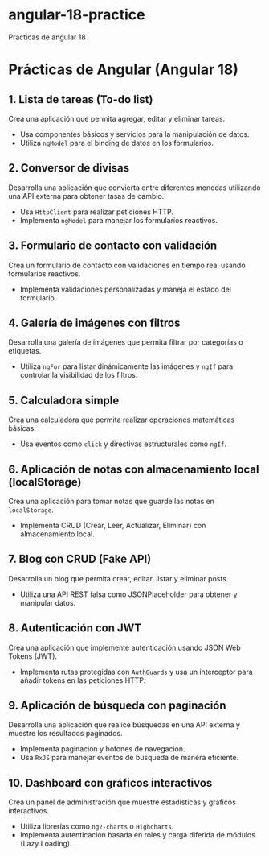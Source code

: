 # angular-18-practice
Practicas de angular 18
# Prácticas de Angular (Angular 18)

## 1. Lista de tareas (To-do list)
Crea una aplicación que permita agregar, editar y eliminar tareas.
- Usa componentes básicos y servicios para la manipulación de datos.
- Utiliza `ngModel` para el binding de datos en los formularios.

## 2. Conversor de divisas
Desarrolla una aplicación que convierta entre diferentes monedas utilizando una API externa para obtener tasas de cambio.
- Usa `HttpClient` para realizar peticiones HTTP.
- Implementa `ngModel` para manejar los formularios reactivos.

## 3. Formulario de contacto con validación
Crea un formulario de contacto con validaciones en tiempo real usando formularios reactivos.
- Implementa validaciones personalizadas y maneja el estado del formulario.

## 4. Galería de imágenes con filtros
Desarrolla una galería de imágenes que permita filtrar por categorías o etiquetas.
- Utiliza `ngFor` para listar dinámicamente las imágenes y `ngIf` para controlar la visibilidad de los filtros.

## 5. Calculadora simple
Crea una calculadora que permita realizar operaciones matemáticas básicas.
- Usa eventos como `click` y directivas estructurales como `ngIf`.

## 6. Aplicación de notas con almacenamiento local (localStorage)
Crea una aplicación para tomar notas que guarde las notas en `localStorage`.
- Implementa CRUD (Crear, Leer, Actualizar, Eliminar) con almacenamiento local.

## 7. Blog con CRUD (Fake API)
Desarrolla un blog que permita crear, editar, listar y eliminar posts.
- Utiliza una API REST falsa como JSONPlaceholder para obtener y manipular datos.

## 8. Autenticación con JWT
Crea una aplicación que implemente autenticación usando JSON Web Tokens (JWT).
- Implementa rutas protegidas con `AuthGuards` y usa un interceptor para añadir tokens en las peticiones HTTP.

## 9. Aplicación de búsqueda con paginación
Desarrolla una aplicación que realice búsquedas en una API externa y muestre los resultados paginados.
- Implementa paginación y botones de navegación.
- Usa `RxJS` para manejar eventos de búsqueda de manera eficiente.

## 10. Dashboard con gráficos interactivos
Crea un panel de administración que muestre estadísticas y gráficos interactivos.
- Utiliza librerías como `ng2-charts` o `Highcharts`.
- Implementa autenticación basada en roles y carga diferida de módulos (Lazy Loading).
